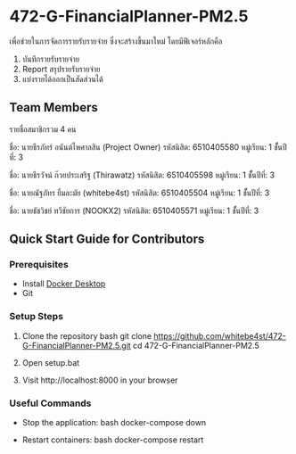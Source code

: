 # 472-G-FinancialPlanner-PM2.5
เพื่อช่วยในการจัดการรายรับรายจ่าย ซึ่งจะสร้างขึ้นมาใหม่ โดยมีฟีเจอร์หลักคือ
1. บันทึกรายรับรายจ่าย
2. Report สรุปรายรับรายจ่าย
3. แบ่งรายได้ออกเป็นสัดส่วนได้

## Team Members
รายชื่อสมาชิกรวม 4 คน

ชื่อ:     นายธีรภัทร์ อนันต์ไพศาลสิน (Project Owner)
รหัสนิสิต: 6510405580
หมู่เรียน:  1
ชัั้นปีที่:   3

ชื่อ:     นายธีรวัจน์ ก๊วยประเสริฐ (Thirawatz)
รหัสนิสิต: 6510405598
หมู่เรียน:  1
ชัั้นปีที่:   3

ชื่อ: นายณัฐภัทร ยิ้มละมัย (whitebe4st)
รหัสนิสิต: 6510405504 
หมู่เรียน:  1
ชัั้นปีที่:   3

ชื่อ: นายธัชวิชย์ ทวีชัยการ (NOOKX2)
รหัสนิสิต: 6510405571
หมู่เรียน:  1
ชัั้นปีที่:   3

## Quick Start Guide for Contributors

### Prerequisites
- Install [Docker Desktop](https://www.docker.com/products/docker-desktop/)
- Git

### Setup Steps
1. Clone the repository
bash
git clone https://github.com/whitebe4st/472-G-FinancialPlanner-PM2.5.git
cd 472-G-FinancialPlanner-PM2.5

2. Open setup.bat

3. Visit http://localhost:8000 in your browser

### Useful Commands
- Stop the application:
bash
docker-compose down

- Restart containers:
bash
docker-compose restart